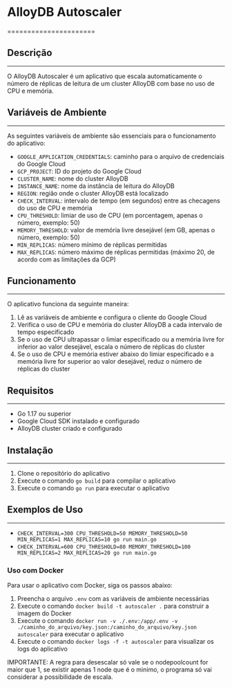 # AlloyDB Autoscaler
======================

## Descrição
------------

O AlloyDB Autoscaler é um aplicativo que escala automaticamente o número de réplicas de leitura de um cluster AlloyDB com base no uso de CPU e memória.

## Variáveis de Ambiente
-------------------------

As seguintes variáveis de ambiente são essenciais para o funcionamento do aplicativo:

* `GOOGLE_APPLICATION_CREDENTIALS`: caminho para o arquivo de credenciais do Google Cloud
* `GCP_PROJECT`: ID do projeto do Google Cloud
* `CLUSTER_NAME`: nome do cluster AlloyDB
* `INSTANCE_NAME`: nome da instância de leitura do AlloyDB
* `REGION`: região onde o cluster AlloyDB está localizado
* `CHECK_INTERVAL`: intervalo de tempo (em segundos) entre as checagens do uso de CPU e memória
* `CPU_THRESHOLD`: limiar de uso de CPU (em porcentagem, apenas o número, exemplo: 50)
* `MEMORY_THRESHOLD`: valor de memória livre desejável (em GB, apenas o número, exemplo: 50)
* `MIN_REPLICAS`: número mínimo de réplicas permitidas
* `MAX_REPLICAS`: número máximo de réplicas permitidas (máximo 20, de acordo com as limitações da GCP)

## Funcionamento
----------------

O aplicativo funciona da seguinte maneira:

1. Lê as variáveis de ambiente e configura o cliente do Google Cloud
2. Verifica o uso de CPU e memória do cluster AlloyDB a cada intervalo de tempo especificado
3. Se o uso de CPU ultrapassar o limiar especificado ou a memória livre for inferior ao valor desejável, escala o número de réplicas do cluster
4. Se o uso de CPU e memória estiver abaixo do limiar especificado e a memória livre for superior ao valor desejável, reduz o número de réplicas do cluster

## Requisitos
--------------

* Go 1.17 ou superior
* Google Cloud SDK instalado e configurado
* AlloyDB cluster criado e configurado

## Instalação
--------------

1. Clone o repositório do aplicativo
2. Execute o comando `go build` para compilar o aplicativo
3. Execute o comando `go run` para executar o aplicativo

## Exemplos de Uso
--------------------

* `CHECK_INTERVAL=300 CPU_THRESHOLD=50 MEMORY_THRESHOLD=50 MIN_REPLICAS=1 MAX_REPLICAS=10 go run main.go`
* `CHECK_INTERVAL=600 CPU_THRESHOLD=80 MEMORY_THRESHOLD=100 MIN_REPLICAS=2 MAX_REPLICAS=20 go run main.go`

### Uso com Docker

Para usar o aplicativo com Docker, siga os passos abaixo:

1. Preencha o arquivo `.env` com as variáveis de ambiente necessárias
2. Execute o comando `docker build -t autoscaler .` para construir a imagem do Docker
3. Execute o comando `docker run -v ./.env:/app/.env -v ./caminho_do_arquivo/key.json:/caminho_do_arquivo/key.json autoscaler` para executar o aplicativo
4. Execute o comando `docker logs -f -t autoscaler` para visualizar os logs do aplicativo

IMPORTANTE: A regra para desescalar só vale se o nodepoolcount for maior que 1, se existir apenas 1 node que é o minimo, o programa só vai considerar a possibilidade de escala.